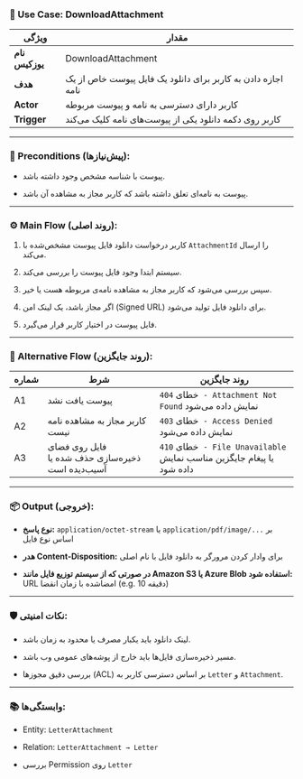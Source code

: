 
### 📄 Use Case: DownloadAttachment

|ویژگی|مقدار|
|---|---|
|**نام یوزکیس**|DownloadAttachment|
|**هدف**|اجازه دادن به کاربر برای دانلود یک فایل پیوست خاص از یک نامه|
|**Actor**|کاربر دارای دسترسی به نامه و پیوست مربوطه|
|**Trigger**|کاربر روی دکمه دانلود یکی از پیوست‌های نامه کلیک می‌کند|

---

### 🧩 Preconditions (پیش‌نیازها):

- پیوست با شناسه مشخص وجود داشته باشد.
    
- پیوست به نامه‌ای تعلق داشته باشد که کاربر مجاز به مشاهده آن باشد.
    

---

### ⚙️ Main Flow (روند اصلی):

1. کاربر درخواست دانلود فایل پیوست مشخص‌شده با `AttachmentId` را ارسال می‌کند.
    
2. سیستم ابتدا وجود فایل پیوست را بررسی می‌کند.
    
3. سپس بررسی می‌شود که کاربر مجاز به مشاهده نامه‌ی مربوطه هست یا خیر.
    
4. اگر مجاز باشد، یک لینک امن (Signed URL) برای دانلود فایل تولید می‌شود.
    
5. فایل پیوست در اختیار کاربر قرار می‌گیرد.
    

---

### 🔄 Alternative Flow (روند جایگزین):

|شماره|شرط|روند جایگزین|
|---|---|---|
|A1|پیوست یافت نشد|خطای `404 - Attachment Not Found` نمایش داده می‌شود|
|A2|کاربر مجاز به مشاهده نامه نیست|خطای `403 - Access Denied` نمایش داده می‌شود|
|A3|فایل روی فضای ذخیره‌سازی حذف شده یا آسیب‌دیده است|خطای `410 - File Unavailable` یا پیغام جایگزین مناسب نمایش داده شود|

---

### 📦 Output (خروجی):

- **نوع پاسخ:** `application/octet-stream` یا `application/pdf/image/...` بر اساس نوع فایل
    
- **هدر Content-Disposition:** برای وادار کردن مرورگر به دانلود فایل با نام اصلی
    
- **در صورتی که از سیستم توزیع فایل مانند Amazon S3 یا Azure Blob استفاده شود:** URL امضاشده با زمان انقضا (e.g. 10 دقیقه)
    

---

### 🛡️ نکات امنیتی:

- لینک دانلود باید یکبار مصرف یا محدود به زمان باشد.
    
- مسیر ذخیره‌سازی فایل‌ها باید خارج از پوشه‌های عمومی وب باشد.
    
- بررسی دقیق مجوزها (ACL) بر اساس دسترسی کاربر به `Letter` و `Attachment`.
    

---

### 📚 وابستگی‌ها:

- Entity: `LetterAttachment`
    
- Relation: `LetterAttachment → Letter`
    
- بررسی Permission روی `Letter`